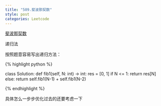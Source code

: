```yaml
---
title: "509.斐波那契数"
style: post
categories: Leetcode
---
```


[斐波那契数](https://leetcode-cn.com/problems/fibonacci-number/)

递归法

按照题意容易写出递归方法：

{% highlight python %}

class Solution:
    def fib1(self, N: int) -> int:
        res = [0, 1]
        if N <= 1:
            return res[N]
        else:
            return self.fib1(N-1) + self.fib1(N-2)

{% endhighlight %}

具体怎么一步步优化过去的还要考虑一下